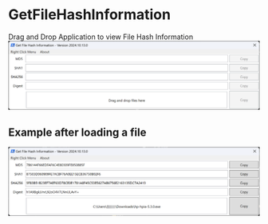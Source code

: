 # GetFileHashInformation
Drag and Drop Application to view File Hash Information<br>
 ![FirstLoad](/Images/Application_GFHI_FirstLoad.png)

## Example after loading a file
 ![ExampleLoad](/Images/Application_GFHI_Example00.png)